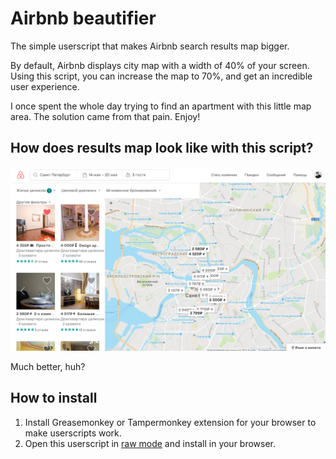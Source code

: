 # Airbnb beautifier
The simple userscript that makes Airbnb search results map bigger.

By default, Airbnb displays city map with a width of 40% of your screen. Using this script, you can increase the map to 70%, and get an incredible user experience.

I once spent the whole day trying to find an apartment with this little map area. The solution came from that pain. Enjoy!

## How does results map look like with this script? ##
![Airbnb with a big results map](https://raw.githubusercontent.com/docomoz/airbnb-beautifier/screenshots/airbnb-gets-better.png)

Much better, huh?

## How to install ##
1. Install Greasemonkey or Tampermonkey extension for your browser to make userscripts work.
2. Open this userscript in [raw mode](https://github.com/docomoz/airbnb-beautifier/raw/master/airbnb-search-beautifier.user.js) and install in your browser.

